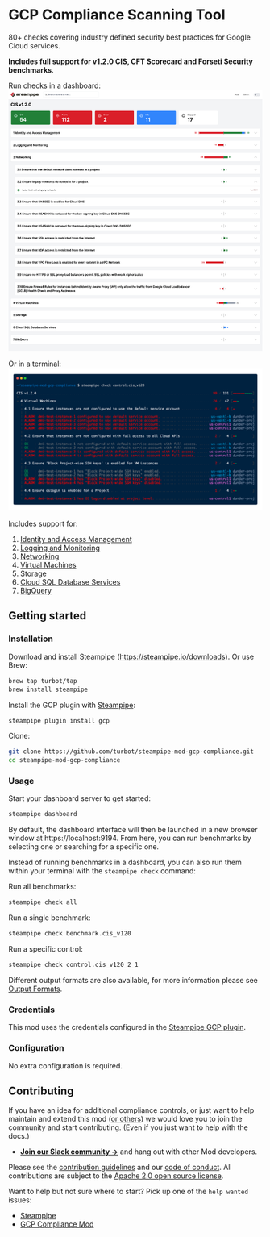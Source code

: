 # GCP Compliance Scanning Tool

80+ checks covering industry defined security best practices for Google Cloud services.

**Includes full support for v1.2.0 CIS, CFT Scorecard and Forseti Security benchmarks**.

Run checks in a dashboard:
![image](https://raw.githubusercontent.com/turbot/steampipe-mod-gcp-compliance/main/docs/gcp_compliance_cis_v120_dashboard.png)

Or in a terminal:
![image](https://raw.githubusercontent.com/turbot/steampipe-mod-gcp-compliance/main/docs/gcp_cis_v120_console.png)

Includes support for:
1. [Identity and Access Management](https://hub.steampipe.io/mods/turbot/gcp_compliance/controls/benchmark.cis_v120_1)
2. [Logging and Monitoring](https://hub.steampipe.io/mods/turbot/gcp_compliance/controls/benchmark.cis_v120_2)
3. [Networking](https://hub.steampipe.io/mods/turbot/gcp_compliance/controls/benchmark.cis_v120_3)
4. [Virtual Machines](https://hub.steampipe.io/mods/turbot/gcp_compliance/controls/benchmark.cis_v120_4)
5. [Storage](https://hub.steampipe.io/mods/turbot/gcp_compliance/controls/benchmark.cis_v120_5)
6. [Cloud SQL Database Services](https://hub.steampipe.io/mods/turbot/gcp_compliance/controls/benchmark.cis_v120_6)
7. [BigQuery](https://hub.steampipe.io/mods/turbot/gcp_compliance/controls/benchmark.cis_v120_7)

## Getting started

### Installation

Download and install Steampipe (https://steampipe.io/downloads). Or use Brew:

```sh
brew tap turbot/tap
brew install steampipe
```

Install the GCP plugin with [Steampipe](https://steampipe.io):

```sh
steampipe plugin install gcp
```

Clone:
```sh
git clone https://github.com/turbot/steampipe-mod-gcp-compliance.git
cd steampipe-mod-gcp-compliance
```

### Usage

Start your dashboard server to get started:

```sh
steampipe dashboard
```

By default, the dashboard interface will then be launched in a new browser
window at https://localhost:9194. From here, you can run benchmarks by
selecting one or searching for a specific one.

Instead of running benchmarks in a dashboard, you can also run them within your
terminal with the `steampipe check` command:

Run all benchmarks:

```sh
steampipe check all
```

Run a single benchmark:

```sh
steampipe check benchmark.cis_v120
```

Run a specific control:

```sh
steampipe check control.cis_v120_2_1
```

Different output formats are also available, for more information please see
[Output Formats](https://steampipe.io/docs/reference/cli/check#output-formats).

### Credentials

This mod uses the credentials configured in the [Steampipe GCP plugin](https://hub.steampipe.io/plugins/turbot/gcp).

### Configuration

No extra configuration is required.

## Contributing

If you have an idea for additional compliance controls, or just want to help maintain and extend this mod ([or others](https://github.com/topics/steampipe-mod)) we would love you to join the community and start contributing. (Even if you just want to help with the docs.)

- **[Join our Slack community →](https://steampipe.io/community/join)** and hang out with other Mod developers.

Please see the [contribution guidelines](https://github.com/turbot/steampipe/blob/main/CONTRIBUTING.md) and our [code of conduct](https://github.com/turbot/steampipe/blob/main/CODE_OF_CONDUCT.md). All contributions are subject to the [Apache 2.0 open source license](https://github.com/turbot/steampipe-mod-aws-compliance/blob/main/LICENSE).

Want to help but not sure where to start? Pick up one of the `help wanted` issues:

- [Steampipe](https://github.com/turbot/steampipe/labels/help%20wanted)
- [GCP Compliance Mod](https://github.com/turbot/steampipe-mod-gcp-compliance/labels/help%20wanted)
